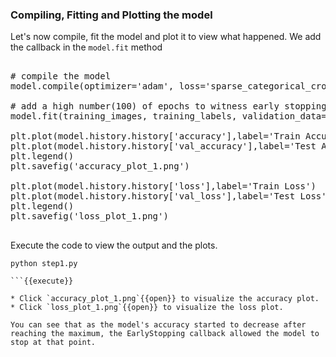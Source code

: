 ### Compiling, Fitting and Plotting the model
Let's now compile, fit the model and plot it to view what happened. We add the callback in the `model.fit` method

<pre class="file" data-filename="step1.py" data-target="append">

# compile the model
model.compile(optimizer='adam', loss='sparse_categorical_crossentropy', metrics=['accuracy'])

# add a high number(100) of epochs to witness early stopping
model.fit(training_images, training_labels, validation_data=(test_images,test_labels), epochs=100, callbacks=[callback1], batch_size=1024)

plt.plot(model.history.history['accuracy'],label='Train Accuracy')
plt.plot(model.history.history['val_accuracy'],label='Test Accuracy')
plt.legend()
plt.savefig('accuracy_plot_1.png')

plt.plot(model.history.history['loss'],label='Train Loss')
plt.plot(model.history.history['val_loss'],label='Test Loss')
plt.legend()
plt.savefig('loss_plot_1.png')

</pre>

Execute the code to view the output and the plots.

```
python step1.py

```{{execute}}

* Click `accuracy_plot_1.png`{{open}} to visualize the accuracy plot.
* Click `loss_plot_1.png`{{open}} to visualize the loss plot.

You can see that as the model's accuracy started to decrease after reaching the maximum, the EarlyStopping callback allowed the model to stop at that point.